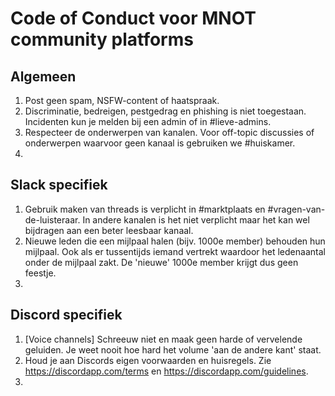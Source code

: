 # Code of Conduct voor MNOT community platforms

## Algemeen
1. Post geen spam, NSFW-content of haatspraak.
1. Discriminatie, bedreigen, pestgedrag en phishing is niet toegestaan. Incidenten kun je melden bij een admin of in #lieve-admins.
1. Respecteer de onderwerpen van kanalen. Voor off-topic discussies of onderwerpen waarvoor geen kanaal is gebruiken we #huiskamer.
1. 

## Slack specifiek
1. Gebruik maken van threads is verplicht in #marktplaats en #vragen-van-de-luisteraar. In andere kanalen is het niet verplicht maar het kan wel bijdragen aan een beter leesbaar kanaal.
1. Nieuwe leden die een mijlpaal halen (bijv. 1000e member) behouden hun mijlpaal. Ook als er tussentijds iemand vertrekt waardoor het ledenaantal onder de mijlpaal zakt. De 'nieuwe' 1000e member krijgt dus geen feestje.
1. 

## Discord specifiek
1. [Voice channels] Schreeuw niet en maak geen harde of vervelende geluiden. Je weet nooit hoe hard het volume 'aan de andere kant' staat.
1. Houd je aan Discords eigen voorwaarden en huisregels. Zie https://discordapp.com/terms en https://discordapp.com/guidelines.
1. 

